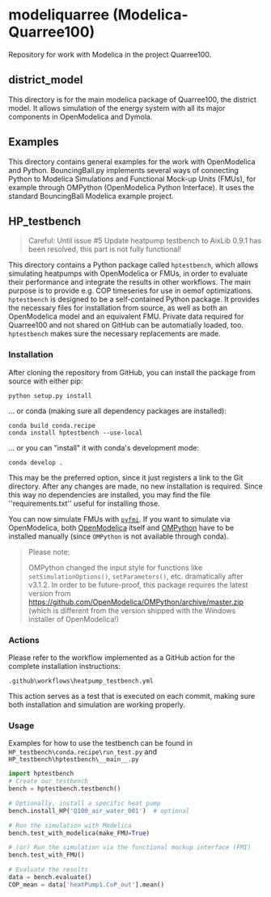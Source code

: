 # modeliquarree (Modelica-Quarree100)

Repository for work with Modelica in the project Quarree100.

## district_model

This directory is for the main modelica package of Quarree100, the district
model. It allows simulation of the energy system with all its major
components in OpenModelica and Dymola.

## Examples

This directory contains general examples for the work with OpenModelica and
Python. BouncingBall.py implements several ways of connecting Python to
Modelica Simulations and Functional Mock-up Units (FMUs), for example through
OMPython (OpenModelica Python Interface). It uses the standard BouncingBall
Modelica example project.

## HP_testbench

> Careful: Until issue #5 Update heatpump testbench to AixLib 0.9.1 has been
> resolved, this part is not fully functional!

This directory contains a Python package called ``hptestbench``, which allows
simulating heatpumps with OpenModelica or FMUs, in order to evaluate their
performance and integrate the results in other workflows. The main purpose is
to provide e.g. COP timeseries for use in oemof optimizations.
``hptestbench`` is designed to be a self-contained Python package. It provides
the necessary files for installation from source, as well as both an
OpenModelica model and an equivalent FMU. Private data required for
Quarree100 and not shared on GitHub can be automatially loaded, too.
``hptestbench`` makes sure the necessary replacements are made.

### Installation
After cloning the repository from GitHub, you can install the package from
source with either pip:
```
python setup.py install
```
... or conda (making sure all dependency packages are installed):
```
conda build conda.recipe
conda install hptestbench --use-local
```
... or you can "install" it with conda's development mode:
```
conda develop .
```
This may be the preferred option, since it just registers a link to the Git
directory. After any changes are made, no new installation is required.
Since this way no dependencies are installed, you may find the file
''requirements.txt'' useful for installing those.

You can now simulate FMUs with [``pyfmi``](https://pypi.org/project/PyFMI/).
If you want to simulate via OpenModelica, both
[OpenModelica](https://openmodelica.org/) itself and
[OMPython](https://github.com/OpenModelica/OMPython) have to be installed
manually (since ``OMPython`` is not available through conda).

> Please note:
>
> OMPython changed the input style for functions like
> ``setSimulationOptions()``, ``setParameters()``, etc. dramatically
> after v3.1.2. In order to be future-proof, this package requires the latest
> version from https://github.com/OpenModelica/OMPython/archive/master.zip
> (which is different from the version shipped with the Windows installer of
> OpenModelica!)

### Actions
Please refer to the workflow implemented as a GitHub action for the complete
installation instructions:
```
.github\workflows\heatpump_testbench.yml
```
This action serves as a test that is executed on each commit, making sure
both installation and simulation are working properly.

### Usage
Examples for how to use the testbench can be found in
``HP_testbench\conda.recipe\run_test.py`` and
``HP_testbench\hptestbench\__main__.py``

```python
import hptestbench
# Create our testbench
bench = hptestbench.testbench()

# Optionally, install a specific heat pump
bench.install_HP('Q100_air_water_001')  # optional

# Run the simulation with Modelica
bench.test_with_modelica(make_FMU=True)

# (or) Run the simulation via the functional mockup interface (FMI)
bench.test_with_FMU()

# Evaluate the results
data = bench.evaluate()
COP_mean = data['heatPump1.CoP_out'].mean()
```
